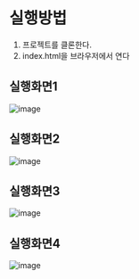 # 실행방법

1. 프로젝트를 클론한다.
2. index.html을 브라우저에서 연다

## 실행화면1
![image](https://user-images.githubusercontent.com/70871542/197151370-baeebb92-94c0-4992-a5c3-143d89b3fae2.png)

## 실행화면2
![image](https://user-images.githubusercontent.com/70871542/197151426-d24dab66-569e-4029-9e55-22528709dfe8.png)

## 실행화면3
![image](https://user-images.githubusercontent.com/70871542/197151513-a081f490-9355-4f32-aa38-6bb789fc3b60.png)

## 실행화면4
![image](https://user-images.githubusercontent.com/70871542/197151588-73ccc404-1b7e-4f3e-a2a5-72c5868786b2.png)
